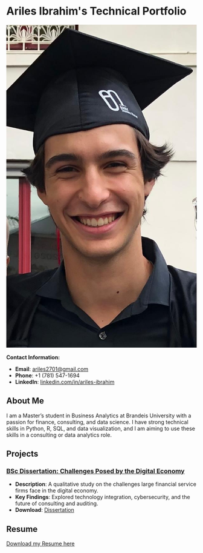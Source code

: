 # Ariles Ibrahim's Technical Portfolio

![Profile Picture](Photo_Ariles.JPEG)

**Contact Information:**
- **Email**: ariles2701@gmail.com
- **Phone**: +1 (781) 547-1694
- **LinkedIn**: [linkedin.com/in/ariles-ibrahim](https://www.linkedin.com/in/ariles-ibrahim)

## About Me
I am a Master’s student in Business Analytics at Brandeis University with a passion for finance, consulting, and data science. I have strong technical skills in Python, R, SQL, and data visualization, and I am aiming to use these skills in a consulting or data analytics role.

## Projects

### [BSc Dissertation: Challenges Posed by the Digital Economy](Dissertation.pdf)
- **Description**: A qualitative study on the challenges large financial service firms face in the digital economy.
- **Key Findings**: Explored technology integration, cybersecurity, and the future of consulting and auditing.
- **Download**: [Dissertation](Dissertation.pdf)

## Resume
[Download my Resume here](Ibrahim.Ariles_Resume.pdf)

